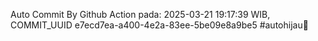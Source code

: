 Auto Commit By Github Action pada: 2025-03-21 19:17:39 WIB, COMMIT_UUID e7ecd7ea-a400-4e2a-83ee-5be09e8a9be5 #autohijau🗿
